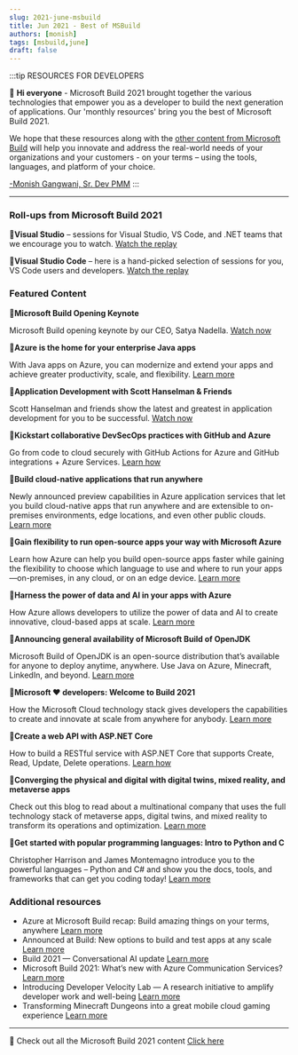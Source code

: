 ```yaml
---
slug: 2021-june-msbuild
title: Jun 2021 - Best of MSBuild
authors: [monish]
tags: [msbuild,june]
draft: false
---
```


:::tip RESOURCES FOR DEVELOPERS

:wave: **Hi everyone** - Microsoft Build 2021 brought together the various technologies that empower you as a developer to build the next generation of applications. Our 'monthly resources' bring you the best of Microsoft Build 2021. 

We hope that these resources along with the [other content from Microsoft Build](https://aka.ms/DevEdCalJune21githubbookmark) will help you innovate and address the real-world needs of your organizations and your customers - on your terms – using the tools, languages, and platform of your choice. 

[-Monish Gangwani, Sr. Dev PMM](https://www.linkedin.com/in/monisg/)
:::

---


 ### Roll-ups from Microsoft Build 2021

:scroll:**Visual Studio** – sessions for Visual Studio, VS Code, and .NET teams that we encourage you to watch. [Watch the replay](https://aka.ms/DevEdCalJune21github22)

:scroll:**Visual Studio Code** – here is a hand-picked selection of sessions for you, VS Code users and developers. [Watch the replay](https://aka.ms/DevEdCalJune21github23)



 ### Featured Content

:cinema:**Microsoft Build Opening Keynote**

Microsoft Build opening keynote by our CEO, Satya Nadella. [Watch now](https://aka.ms/DevEdCalJune21github10/)

:bookmark_tabs:**Azure is the home for your enterprise Java apps**

With Java apps on Azure, you can modernize and extend your apps and achieve greater productivity, scale, and flexibility. [Learn more](https://aka.ms/DevEdCalJune21github7/)

:cinema:**Application Development with Scott Hanselman & Friends** 

Scott Hanselman and friends show the latest and greatest in application development for you to be successful. [Watch now](https://aka.ms/DevEdCalJune21github21/) 

:bookmark_tabs:**Kickstart collaborative DevSecOps practices with GitHub and Azure**

Go from code to cloud securely with GitHub Actions for Azure and GitHub integrations + Azure Services. [Learn how](https://aka.ms/DevEdCalJune21github20/) 

:bookmark_tabs:**Build cloud-native applications that run anywhere**

Newly announced preview capabilities in Azure application services that let you build cloud-native apps that run anywhere and are extensible to on-premises environments, edge locations, and even other public clouds. [Learn more](https://aka.ms/DevEdCalJune21github13/)  

:bookmark_tabs:**Gain flexibility to run open-source apps your way with Microsoft Azure**

Learn how Azure can help you build open-source apps faster while gaining the flexibility to choose which language to use and where to run your apps—on-premises, in any cloud, or on an edge device. [Learn more]( https://aka.ms/DevEdCalJune21github1/)

:bookmark_tabs:**Harness the power of data and AI in your apps with Azure**

How Azure allows developers to utilize the power of data and AI to create innovative, cloud-based apps at scale. [Learn more](https://aka.ms/DevEdCalJune21github3) 

:bookmark_tabs:**Announcing general availability of Microsoft Build of OpenJDK**

Microsoft Build of OpenJDK is an open-source distribution that’s available for anyone to deploy anytime, anywhere. Use Java on Azure, Minecraft, LinkedIn, and beyond. [Learn more]( https://aka.ms/DevEdCalJune21github9/)  

:bookmark_tabs:**Microsoft ❤️ developers: Welcome to Build 2021**

How the Microsoft Cloud technology stack gives developers the capabilities to create and innovate at scale from anywhere for anybody. [Learn more](https://aka.ms/DevEdCalJune21github5/)  

:cinema:**Create a web API with ASP.NET Core**

How to build a RESTful service with ASP.NET Core that supports Create, Read, Update, Delete operations. [Learn how](https://aka.ms/DevEdCalJune21github2/)  

:bookmark_tabs:**Converging the physical and digital with digital twins, mixed reality, and metaverse apps**

Check out this blog to read about a multinational company that uses the full technology stack of metaverse apps, digital twins, and mixed reality to transform its operations and optimization. [Learn more](https://aka.ms/DevEdCalJune21github6/)  

:cinema:**Get started with popular programming languages: Intro to Python and C**

Christopher Harrison and James Montemagno introduce you to the powerful languages – Python and C# and show you the docs, tools, and frameworks that can get you coding today! [Learn more](https://aka.ms/DevEdCalJune21github4/)



### Additional resources
* Azure at Microsoft Build recap: Build amazing things on your terms, anywhere [Learn more](https://aka.ms/DevEdCalJune21github15/)
* Announced at Build: New options to build and test apps at any scale [Learn more](https://aka.ms/DevEdCalJune21github14/)
* Build 2021 — Conversational AI update [Learn more](https://aka.ms/DevEdCalJune21github16/)
* Microsoft Build 2021: What’s new with Azure Communication Services? [Learn more](https://aka.ms/DevEdCalJune21github19/)
* Introducing Developer Velocity Lab — A research initiative to amplify developer work and well-being [Learn more](https://aka.ms/DevEdCalJune21github17/)
* Transforming Minecraft Dungeons into a great mobile cloud gaming experience [Learn more](https://aka.ms/DevEdCalJune21github11/)
---

:bookmark: Check out all the Microsoft Build 2021 content [Click here](https://aka.ms/DevEdCalJune21githubbookmark)
